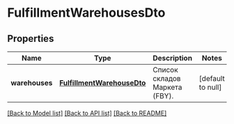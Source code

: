 # FulfillmentWarehousesDto

## Properties
Name | Type | Description | Notes
------------ | ------------- | ------------- | -------------
**warehouses** | [**FulfillmentWarehouseDto**](FulfillmentWarehouseDTO.md) | Список складов Маркета (FBY). | [default to null]

[[Back to Model list]](../README.md#documentation-for-models) [[Back to API list]](../README.md#documentation-for-api-endpoints) [[Back to README]](../README.md)


